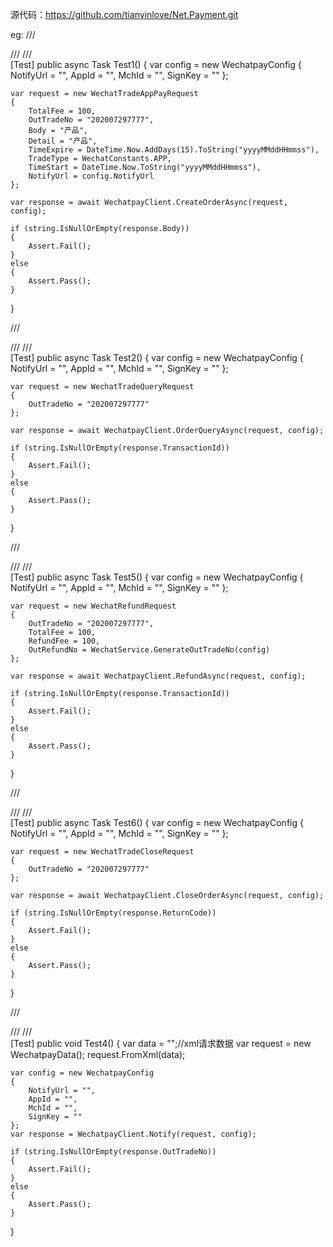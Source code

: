 ﻿源代码：https://github.com/tianyinlove/Net.Payment.git

eg:
/// <summary>
/// 
/// </summary>
[Test]
public async Task Test1()
{
    var config = new WechatpayConfig
    {
        NotifyUrl = "",
        AppId = "",
        MchId = "",
        SignKey = ""
    };

    var request = new WechatTradeAppPayRequest
    {
        TotalFee = 100,
        OutTradeNo = "202007297777",
        Body = "产品",
        Detail = "产品",
        TimeExpire = DateTime.Now.AddDays(15).ToString("yyyyMMddHHmmss"),
        TradeType = WechatConstants.APP,
        TimeStart = DateTime.Now.ToString("yyyyMMddHHmmss"),
        NotifyUrl = config.NotifyUrl
    };

    var response = await WechatpayClient.CreateOrderAsync(request, config);

    if (string.IsNullOrEmpty(response.Body))
    {
        Assert.Fail();
    }
    else
    {
        Assert.Pass();
    }
}

/// <summary>
/// 
/// </summary>
[Test]
public async Task Test2()
{
    var config = new WechatpayConfig
    {
        NotifyUrl = "",
        AppId = "",
        MchId = "",
        SignKey = ""
    };

    var request = new WechatTradeQueryRequest
    {
        OutTradeNo = "202007297777"
    };

    var response = await WechatpayClient.OrderQueryAsync(request, config);

    if (string.IsNullOrEmpty(response.TransactionId))
    {
        Assert.Fail();
    }
    else
    {
        Assert.Pass();
    }
}

/// <summary>
/// 
/// </summary>
[Test]
public async Task Test5()
{
    var config = new WechatpayConfig
    {
        NotifyUrl = "",
        AppId = "",
        MchId = "",
        SignKey = ""
    };

    var request = new WechatRefundRequest
    {
        OutTradeNo = "202007297777",
        TotalFee = 100,
        RefundFee = 100,
        OutRefundNo = WechatService.GenerateOutTradeNo(config)
    };

    var response = await WechatpayClient.RefundAsync(request, config);

    if (string.IsNullOrEmpty(response.TransactionId))
    {
        Assert.Fail();
    }
    else
    {
        Assert.Pass();
    }
}

/// <summary>
/// 
/// </summary>
[Test]
public async Task Test6()
{
    var config = new WechatpayConfig
    {
        NotifyUrl = "",
        AppId = "",
        MchId = "",
        SignKey = ""
    };

    var request = new WechatTradeCloseRequest
    {
        OutTradeNo = "202007297777"
    };

    var response = await WechatpayClient.CloseOrderAsync(request, config);

    if (string.IsNullOrEmpty(response.ReturnCode))
    {
        Assert.Fail();
    }
    else
    {
        Assert.Pass();
    }
}

/// <summary>
/// 
/// </summary>
[Test]
public void Test4()
{
    var data = "";//xml请求数据
    var request = new WechatpayData();
    request.FromXml(data);

    var config = new WechatpayConfig
    {
        NotifyUrl = "",
        AppId = "",
        MchId = "",
        SignKey = ""
    };
    var response = WechatpayClient.Notify(request, config);

    if (string.IsNullOrEmpty(response.OutTradeNo))
    {
        Assert.Fail();
    }
    else
    {
        Assert.Pass();
    }
}